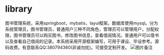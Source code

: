 # library
 图书管理系统，采用springboot，mybatis，layui框架。数据库使用mysql。分为系统管理员，图书管理员，普通用户三种不同角色，管理员可以管理用户，分配权限，图书管理员可以购买图书，修改图书信息，查看借阅情况。普通用户可以借书以及查看自己借阅的记录。本系统采用开源框架编写，可用于课设、毕设参考。源码收费。有意联系QQ:380794360(非诚勿扰)。可接受定制开发。
![图片备注]("login.png")
